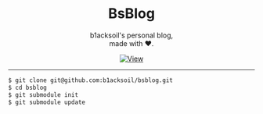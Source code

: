 <div align="center">

# BsBlog

b1acksoil's personal blog,  
made with :heart:.

[![View](https://img.shields.io/badge/-blacksoil.top-grey?labelColor=00A1D6&color=008EBD&style=for-the-badge&logo=hexo&logoColor=white)](mailto:bs@blacksoil.top)

</div>

---

```bash
$ git clone git@github.com:b1acksoil/bsblog.git
$ cd bsblog
$ git submodule init
$ git submodule update
```